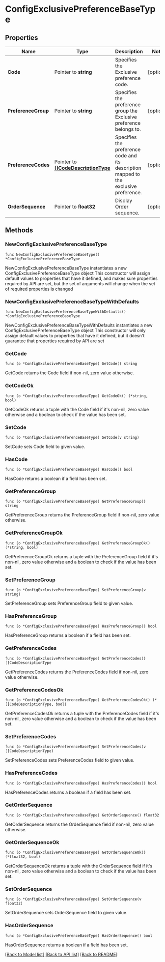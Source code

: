 # ConfigExclusivePreferenceBaseType

## Properties

Name | Type | Description | Notes
------------ | ------------- | ------------- | -------------
**Code** | Pointer to **string** | Specifies the Exclusive preference code. | [optional] 
**PreferenceGroup** | Pointer to **string** | Specifies the preference group the Exclusive preference belongs to. | [optional] 
**PreferenceCodes** | Pointer to [**[]CodeDescriptionType**](CodeDescriptionType.md) | Specifies the preference code and its description mapped to the exclusive preference. | [optional] 
**OrderSequence** | Pointer to **float32** | Display Order sequence. | [optional] 

## Methods

### NewConfigExclusivePreferenceBaseType

`func NewConfigExclusivePreferenceBaseType() *ConfigExclusivePreferenceBaseType`

NewConfigExclusivePreferenceBaseType instantiates a new ConfigExclusivePreferenceBaseType object
This constructor will assign default values to properties that have it defined,
and makes sure properties required by API are set, but the set of arguments
will change when the set of required properties is changed

### NewConfigExclusivePreferenceBaseTypeWithDefaults

`func NewConfigExclusivePreferenceBaseTypeWithDefaults() *ConfigExclusivePreferenceBaseType`

NewConfigExclusivePreferenceBaseTypeWithDefaults instantiates a new ConfigExclusivePreferenceBaseType object
This constructor will only assign default values to properties that have it defined,
but it doesn't guarantee that properties required by API are set

### GetCode

`func (o *ConfigExclusivePreferenceBaseType) GetCode() string`

GetCode returns the Code field if non-nil, zero value otherwise.

### GetCodeOk

`func (o *ConfigExclusivePreferenceBaseType) GetCodeOk() (*string, bool)`

GetCodeOk returns a tuple with the Code field if it's non-nil, zero value otherwise
and a boolean to check if the value has been set.

### SetCode

`func (o *ConfigExclusivePreferenceBaseType) SetCode(v string)`

SetCode sets Code field to given value.

### HasCode

`func (o *ConfigExclusivePreferenceBaseType) HasCode() bool`

HasCode returns a boolean if a field has been set.

### GetPreferenceGroup

`func (o *ConfigExclusivePreferenceBaseType) GetPreferenceGroup() string`

GetPreferenceGroup returns the PreferenceGroup field if non-nil, zero value otherwise.

### GetPreferenceGroupOk

`func (o *ConfigExclusivePreferenceBaseType) GetPreferenceGroupOk() (*string, bool)`

GetPreferenceGroupOk returns a tuple with the PreferenceGroup field if it's non-nil, zero value otherwise
and a boolean to check if the value has been set.

### SetPreferenceGroup

`func (o *ConfigExclusivePreferenceBaseType) SetPreferenceGroup(v string)`

SetPreferenceGroup sets PreferenceGroup field to given value.

### HasPreferenceGroup

`func (o *ConfigExclusivePreferenceBaseType) HasPreferenceGroup() bool`

HasPreferenceGroup returns a boolean if a field has been set.

### GetPreferenceCodes

`func (o *ConfigExclusivePreferenceBaseType) GetPreferenceCodes() []CodeDescriptionType`

GetPreferenceCodes returns the PreferenceCodes field if non-nil, zero value otherwise.

### GetPreferenceCodesOk

`func (o *ConfigExclusivePreferenceBaseType) GetPreferenceCodesOk() (*[]CodeDescriptionType, bool)`

GetPreferenceCodesOk returns a tuple with the PreferenceCodes field if it's non-nil, zero value otherwise
and a boolean to check if the value has been set.

### SetPreferenceCodes

`func (o *ConfigExclusivePreferenceBaseType) SetPreferenceCodes(v []CodeDescriptionType)`

SetPreferenceCodes sets PreferenceCodes field to given value.

### HasPreferenceCodes

`func (o *ConfigExclusivePreferenceBaseType) HasPreferenceCodes() bool`

HasPreferenceCodes returns a boolean if a field has been set.

### GetOrderSequence

`func (o *ConfigExclusivePreferenceBaseType) GetOrderSequence() float32`

GetOrderSequence returns the OrderSequence field if non-nil, zero value otherwise.

### GetOrderSequenceOk

`func (o *ConfigExclusivePreferenceBaseType) GetOrderSequenceOk() (*float32, bool)`

GetOrderSequenceOk returns a tuple with the OrderSequence field if it's non-nil, zero value otherwise
and a boolean to check if the value has been set.

### SetOrderSequence

`func (o *ConfigExclusivePreferenceBaseType) SetOrderSequence(v float32)`

SetOrderSequence sets OrderSequence field to given value.

### HasOrderSequence

`func (o *ConfigExclusivePreferenceBaseType) HasOrderSequence() bool`

HasOrderSequence returns a boolean if a field has been set.


[[Back to Model list]](../README.md#documentation-for-models) [[Back to API list]](../README.md#documentation-for-api-endpoints) [[Back to README]](../README.md)


